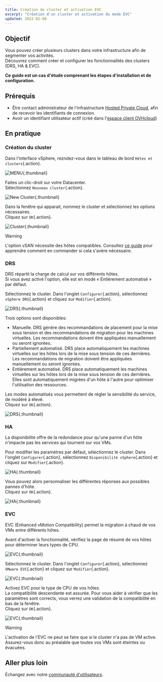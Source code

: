 ```yaml
---
title: Création de cluster et activation EVC
excerpt: "Création d'un cluster et activation du mode EVC"
updated: 2022-02-08
---
```


## Objectif

Vous pouvez créer plusieurs clusters dans votre infrastructure afin de segmenter vos activités.<br>
Découvrez comment créer et configurer les fonctionnalités des clusters (DRS, HA & EVC).

**Ce guide est un cas d'étude comprenant les étapes d'installation et de configuration.**

## Prérequis

- Être contact administrateur de l'infrastructure [Hosted Private Cloud](https://www.ovhcloud.com/fr-ca/enterprise/products/hosted-private-cloud/), afin de recevoir les identifiants de connexion.
- Avoir un identifiant utilisateur actif (créé dans l'[espace client OVHcloud](https://ca.ovh.com/auth/?action=gotomanager&from=https://www.ovh.com/ca/fr/&ovhSubsidiary=qc))

## En pratique

### Création du cluster

Dans l'interface vSphere, rezndez-vous dans le tableau de bord `Hôtes et clusters`{.action}.

![MENU](images/en01dash.png){.thumbnail}

Faites un clic-droit sur votre Datacenter.<br>
Sélectionnez `Nouveau cluster`{.action}.

![New Cluster](images/en02newcluster.png){.thumbnail}

Dans la fenêtre qui apparait, nommez le cluster et sélectionnez les options nécessaires.<br>
Cliquez sur `OK`{.action}.

![Cluster](images/en03cluster.png){.thumbnail}

> [!warning]
>
> L'option vSAN nécessite des hôtes compatibles. Consultez [ce guide](/pages/hosted_private_cloud/hosted_private_cloud_powered_by_vmware/manager_ovh_private_cloud) pour apprendre comment en commander si cela s'avère nécessaire.
> 

### DRS

DRS répartit la charge de calcul sur vos différents hôtes.<br>
Si vous avez activé l'option, elle est en mode « Entièrement automatisé » par défaut.

Sélectionnez le cluster. Dans l'onglet `Configurer`{.action}, sélectionnez `vSphere DRS`{.action} et cliquez sur `Modifier`{.action}.

![DRS](images/en04drsedit.png){.thumbnail}

Trois options sont disponibles:

- Manuelle. DRS génère des recommandations de placement pour la mise sous tension et des recommandations de migration pour les machines virtuelles. Les recommandations doivent être appliquées manuellement ou seront ignorées.
- Partiellement automatisé. DRS place automatiquement les machines virtuelles sur les hôtes lors de la mise sous tension de ces dernières. Les recommandations de migration doivent être appliquées manuellement ou seront ignorées.
- Entièrement automatisé. DRS place automatiquement les machines virtuelles sur les hôtes lors de la mise sous tension de ces dernières. Elles sont automatiquement migrées d'un hôte à l'autre pour optimiser l'utilisation des ressources.

Les modes automatisés vous permettent de régler la sensibilité du service, de modéré à élevé.<br>
Cliquez sur `OK`{.action}.

![DRS](images/en05drs.png){.thumbnail}

### HA

La disponibilité offre de la redondance pour qu'une panne d'un hôte n'impacte pas les services qui tournent sur vos VMs.<br>

Pour modifier les paramètres par défaut, sélectionnez le cluster. Dans l'onglet `Configurer`{.action}, sélectionnez `Disponibilité vSphere`{.action} et cliquez sur `Modifier`{.action}.

![HA](images/en06haedit.png){.thumbnail}

Vous pouvez alors personnaliser les différentes réponses aux possibles pannes d'hôte.<br>
Cliquez sur `OK`{.action}.

![HA](images/en07ha.png){.thumbnail}

### EVC

EVC (Enhanced vMotion Compatibility) permet la migration à chaud de vos VMs entre différents hôtes.

Avant d'activer la fonctionnalité, vérifiez la page de résumé de vos hôtes pour déterminer leurs types de CPU.

![EVC](images/en10host.png){.thumbnail}

Sélectionnez le cluster. Dans l'onglet `Configurer`{.action}, sélectionnez `VMware EVC`{.action} et cliquez sur `Modifier`{.action}.

![EVC](images/en08EVCedit.png){.thumbnail}

Activez EVC pour le type de CPU de vos hôtes.<br>
La compatibilité descendante est assurée. Pour vous aider à vérifier que les paramètres sont corrects, vous verrez une validation de la compatibilité en bas de la fenêtre.<br>
Cliquez sur `OK`{.action}.

![EVC](images/en09EVC.png){.thumbnail}

> [!warning]
>
> L'activation de l'EVC ne peut se faire que si le cluster n'a pas de VM active. Assurez-vous donc au préalable que toutes vos VMs sont éteintes ou évacuées. 
>

## Aller plus loin

Échangez avec notre [communauté d'utilisateurs](/links/community).
